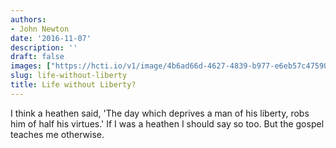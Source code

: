 ```yaml
---
authors:
- John Newton
date: '2016-11-07'
description: ''
draft: false
images: ["https://hcti.io/v1/image/4b6ad66d-4627-4839-b977-e6eb57c47590.png"]
slug: life-without-liberty
title: Life without Liberty?
---
```


I think a heathen said, 'The day which deprives a man of his liberty, robs him of half his virtues.' If I was a heathen I should say so too. But the gospel teaches me otherwise.
